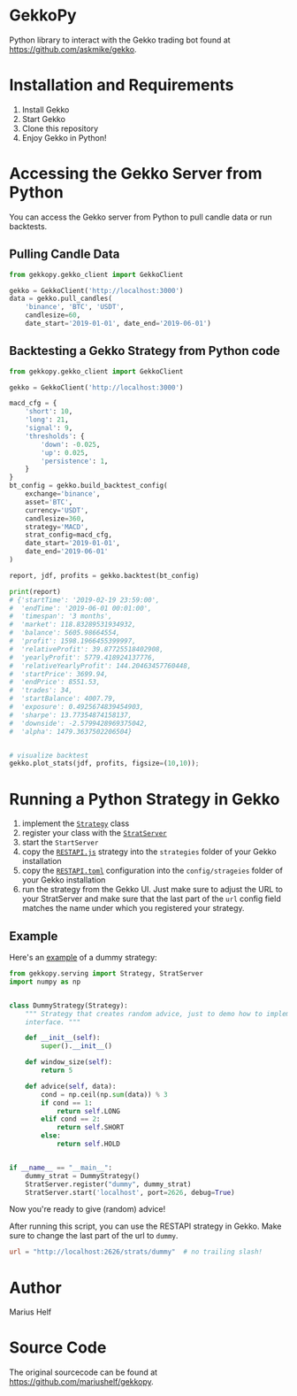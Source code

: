 # GekkoPy

Python library to interact with the Gekko trading bot found at
https://github.com/askmike/gekko.


# Installation and Requirements

1. Install Gekko
2. Start Gekko
3. Clone this repository
4. Enjoy Gekko in Python!

# Accessing the Gekko Server from Python

You can access the Gekko server from Python to pull candle data or run backtests.

## Pulling Candle Data

```python
from gekkopy.gekko_client import GekkoClient

gekko = GekkoClient('http://localhost:3000')
data = gekko.pull_candles(
    'binance', 'BTC', 'USDT', 
    candlesize=60,
    date_start='2019-01-01', date_end='2019-06-01')
```

## Backtesting a Gekko Strategy from Python code

```python
from gekkopy.gekko_client import GekkoClient

gekko = GekkoClient('http://localhost:3000')

macd_cfg = {
    'short': 10,
    'long': 21,
    'signal': 9,
    'thresholds': {
        'down': -0.025,
        'up': 0.025,
        'persistence': 1,
    }
}
bt_config = gekko.build_backtest_config(
    exchange='binance', 
    asset='BTC', 
    currency='USDT', 
    candlesize=360, 
    strategy='MACD',
    strat_config=macd_cfg, 
    date_start='2019-01-01', 
    date_end='2019-06-01'
)

report, jdf, profits = gekko.backtest(bt_config)

print(report)
# {'startTime': '2019-02-19 23:59:00',
#  'endTime': '2019-06-01 00:01:00',
#  'timespan': '3 months',
#  'market': 118.83289531934932,
#  'balance': 5605.98664554,
#  'profit': 1598.1966455399997,
#  'relativeProfit': 39.87725518402908,
#  'yearlyProfit': 5779.418924137776,
#  'relativeYearlyProfit': 144.20463457760448,
#  'startPrice': 3699.94,
#  'endPrice': 8551.53,
#  'trades': 34,
#  'startBalance': 4007.79,
#  'exposure': 0.4925674839454903,
#  'sharpe': 13.77354874158137,
#  'downside': -2.5799428969375042,
#  'alpha': 1479.3637502206504}


# visualize backtest
gekko.plot_stats(jdf, profits, figsize=(10,10));
```

# Running a Python Strategy in Gekko

1. implement the [`Strategy`](gekkopy/serving.py) class
2. register your class with the [`StratServer`](gekkopy/serving.py)
3. start the `StartServer`
4. copy the [`RESTAPI.js`](gekko_strategy/RESTAPI.js) strategy into the `strategies` 
   folder of your Gekko installation
5. copy the [`RESTAPI.toml`](gekko_strategy/RESTAPI.toml) configuration into the 
   `config/strageies` folder of your Gekko installation
6. run the strategy from the Gekko UI. Just make sure to adjust the URL to your
   StratServer and make sure that the last part of the `url` config field
   matches the name under which you registered your strategy.
   
## Example
Here's an [example](scripts/examples/run_dummy_strategy_server.py) of a dummy strategy:
```python
from gekkopy.serving import Strategy, StratServer
import numpy as np


class DummyStrategy(Strategy):
    """ Strategy that creates random advice, just to demo how to implement the
    interface. """

    def __init__(self):
        super().__init__()

    def window_size(self):
        return 5

    def advice(self, data):
        cond = np.ceil(np.sum(data)) % 3
        if cond == 1:
            return self.LONG
        elif cond == 2:
            return self.SHORT
        else:
            return self.HOLD


if __name__ == "__main__":
    dummy_strat = DummyStrategy()
    StratServer.register("dummy", dummy_strat)
    StratServer.start('localhost', port=2626, debug=True)
```

Now you're ready to give (random) advice!

After running this script, you can use the RESTAPI strategy in Gekko. Make sure to
change the last part of the url to `dummy`.
```toml
url = "http://localhost:2626/strats/dummy"  # no trailing slash!
```


# Author

Marius Helf

# Source Code

The original sourcecode can be found at https://github.com/mariushelf/gekkopy.
